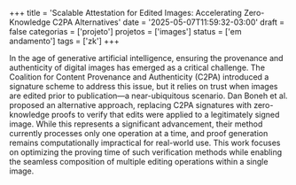 +++
title = 'Scalable Attestation for Edited Images: Accelerating Zero-Knowledge C2PA Alternatives'
date = '2025-05-07T11:59:32-03:00'
draft = false
categorias = ['projeto']
projetos = ['images']
status = ['em andamento']
tags = ['zk']
+++

In the age of generative artificial intelligence, ensuring the provenance and authenticity of digital images has emerged as a critical challenge. The Coalition for Content Provenance and Authenticity (C2PA) introduced a signature scheme to address this issue, but it relies on trust when images are edited prior to publication—a near-ubiquitous scenario. Dan Boneh et al. proposed an alternative approach, replacing C2PA signatures with zero-knowledge proofs to verify that edits were applied to a legitimately signed image. While this represents a significant advancement, their method currently processes only one operation at a time, and proof generation remains computationally impractical for real-world use. This work focuses on optimizing the proving time of such verification methods while enabling the seamless composition of multiple editing operations within a single image.
